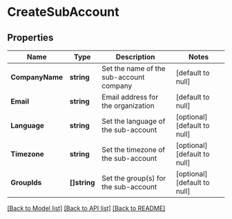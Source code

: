 # CreateSubAccount

## Properties
Name | Type | Description | Notes
------------ | ------------- | ------------- | -------------
**CompanyName** | **string** | Set the name of the sub-account company | [default to null]
**Email** | **string** | Email address for the organization | [default to null]
**Language** | **string** | Set the language of the sub-account | [optional] [default to null]
**Timezone** | **string** | Set the timezone of the sub-account | [optional] [default to null]
**GroupIds** | **[]string** | Set the group(s) for the sub-account | [optional] [default to null]

[[Back to Model list]](../README.md#documentation-for-models) [[Back to API list]](../README.md#documentation-for-api-endpoints) [[Back to README]](../README.md)


